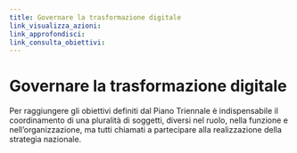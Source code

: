 ```yaml
---
title: Governare la trasformazione digitale
link_visualizza_azioni:
link_approfondisci:
link_consulta_obiettivi:
---
```

# Governare la trasformazione digitale

Per raggiungere gli obiettivi definiti dal Piano Triennale è indispensabile il
coordinamento di una pluralità di soggetti, diversi nel ruolo, nella funzione e
nell’organizzazione, ma tutti chiamati a partecipare alla realizzazione della
strategia nazionale.
